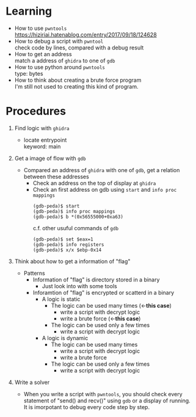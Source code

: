 # Learning
- How to use `pwntools`  
https://hiziriai.hatenablog.com/entry/2017/09/18/124628  
- How to debug a script with `pwntool`  
check code by lines, compared with a debug result  
- How to get an address  
match a address of `ghidra` to one of `gdb`  
- How to use python  around `pwntools`  
type: bytes  
- How to think about creating a brute force program  
I'm still not used to creating this kind of program.  

# Procedures
1. Find logic with `ghidra`  
    -  locate entrypoint  
    keyword: main
2. Get a image of flow with `gdb`  
    - Compared an address of `ghidra` with one of `gdb`, get a relation between these addresses  
        - Check an address on the top of display at `ghidra`
        - Check an first address on gdb using `start` and `info proc mappings` 
            ```
            (gdb-peda)$ start
            (gdb-peda)$ info proc mappings
            (gdb-peda)$ b *(0x56555000+0xa63)
            ```
            c.f. other usuful commands of `gdb`  
            ```
            (gdb-peda)$ set $eax=1
            (gdb-peda)$ info registers
            (gdb-peda)$ x/x $ebp-0x14
            ```
3. Think about how to get a information of "flag"  
    - Patterns  
        - Information of "flag" is directory stored in a binary  
            - Just look into with some tools   
        - Inforamtion of "flag" is encrypted or scatterd in a binary  
            - A logic is static  
                - The logic can be used many times (<-**this case**)
                    - write a script with decrypt logic  
                    - write a brute force (<-**this case**)
                - The logic can be used only a few times  
                    - write a script with decrypt logic  
            - A logic is dynamic  
                - The logic can be used many times  
                    - write a script with decrypt logic  
                    - write a brute force  
                - The logic can be used only a few times  
                    - write a script with decrypt logic  

4. Write a solver  
    - When you write a script with `pwntools`, you should check every statement of "send() and recv()" using `gdb` or a display of running.     
        It is imorpotant to debug every code step by step.  
